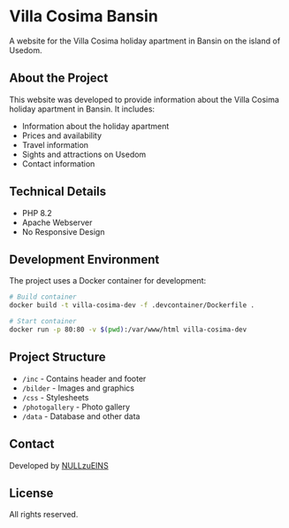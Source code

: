 # Villa Cosima Bansin

A website for the Villa Cosima holiday apartment in Bansin on the island of Usedom.

## About the Project

This website was developed to provide information about the Villa Cosima holiday apartment in Bansin. It includes:
- Information about the holiday apartment
- Prices and availability
- Travel information
- Sights and attractions on Usedom
- Contact information

## Technical Details

- PHP 8.2
- Apache Webserver
- No Responsive Design

## Development Environment

The project uses a Docker container for development:

```bash
# Build container
docker build -t villa-cosima-dev -f .devcontainer/Dockerfile .

# Start container
docker run -p 80:80 -v $(pwd):/var/www/html villa-cosima-dev
```

## Project Structure

- `/inc` - Contains header and footer
- `/bilder` - Images and graphics
- `/css` - Stylesheets
- `/photogallery` - Photo gallery
- `/data` - Database and other data

## Contact

Developed by [NULLzuEINS](https://github.com/NULLzuEINS)

## License

All rights reserved. 